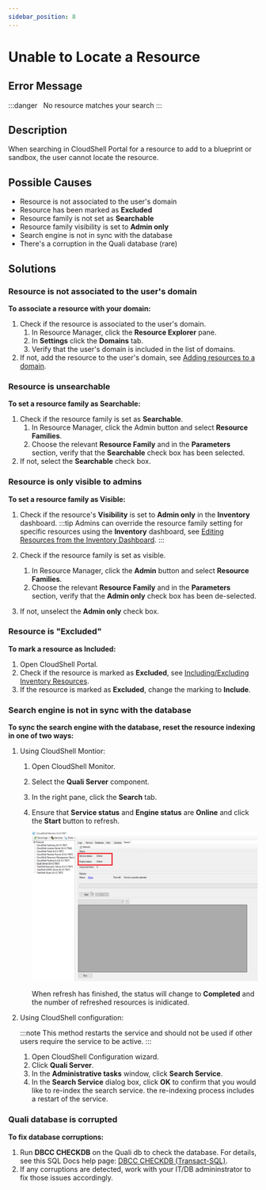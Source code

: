 ```yaml
---
sidebar_position: 8
---
```


# Unable to Locate a Resource

## Error Message

:::danger &nbsp;
No resource matches your search
:::
## Description

When searching in CloudShell Portal for a resource to add to a blueprint or sandbox, the user cannot locate the resource.

## Possible Causes

- Resource is not associated to the user's domain
- Resource has been marked as **Excluded**
- Resource family is not set as **Searchable**
- Resource family visibility is set to **Admin only**
- Search engine is not in sync with the database
- There's a corruption in the Quali database (rare)

## Solutions

### Resource is not associated to the user's domain

**To associate a resource with your domain:**

1. Check if the resource is associated to the user's domain.
    1. In Resource Manager, click the **Resource Explorer** pane.
    2. In **Settings** click the **Domains** tab.
    3. Verify that the user's domain is included in the list of domains.
2. If not, add the resource to the user's domain, see [Adding resources to a domain](https://help.quali.com/Online%20Help/0.0/Portal/Content/Admn/Add-dmn-rsrc.htm#Adding).

### Resource is unsearchable

**To set a resource family as Searchable:**

1. Check if the resource family is set as **Searchable**.
    1. In Resource Manager, click the Admin button and select **Resource Families**.
    2. Choose the relevant **Resource Family** and in the **Parameters** section, verify that the **Searchable** check box has been selected.
2. If not, select the **Searchable** check box.

### Resource is only visible to admins

**To set a resource family as Visible:**

1. Check if the resource's **Visibility** is set to **Admin only** in the **Inventory** dashboard.
    :::tip
    Admins can override the resource family setting for specific resources using the **Inventory** dashboard, see [Editing Resources from the Inventory Dashboard](https://help.quali.com/Online%20Help/0.0/Portal/Content/CSP/INVN/Edit-Rsrc-in-Invnt.htm).
    :::
    
2. Check if the resource family is set as visible.
    1. In Resource Manager, click the **Admin** button and select **Resource Families**.
    2. Choose the relevant **Resource Family** and in the **Parameters** section, verify that the **Admin only** check box has been de-selected.
3. If not, unselect the **Admin only** check box.

### Resource is "Excluded"

**To mark a resource as Included:**

1. Open CloudShell Portal.
2. Check if the resource is marked as **Excluded**, see [Including/Excluding Inventory Resources](https://help.quali.com/Online%20Help/0.0/Portal/Content/CSP/INVN/Incld-Rsrc-in-Invnt.htm).
3. If the resource is marked as **Excluded**, change the marking to **Include**.
    

### Search engine is not in sync with the database

**To sync the search engine with the database, reset the resource indexing in one of two ways:**

1. Using CloudShell Montior:
    1. Open CloudShell Monitor.
    2. Select the **Quali Server** component.
    3. In the right pane, click the **Search** tab.
    4. Ensure that **Service status** and **Engine status** are **Online** and click the **Start** button to refresh.
        
        ![](/Images/Troubleshoot/LogMonitor-QualiServer.png)
        
        When refresh has finished, the status will change to **Completed** and the number of refreshed resources is inidicated.
        
2. Using CloudShell configuration:
    
    :::note
    This method restarts the service and should not be used if other users require the service to be active.
    :::
    
    1. Open CloudShell Configuration wizard.
    2. Click **Quali Server**.
    3. In the **Administrative tasks** window, click **Search Service**.
    4. In the **Search Service** dialog box, click **OK** to confirm that you would like to re-index the search service. the re-indexing process includes a restart of the service.

### Quali database is corrupted

**To fix database corruptions:**

1. Run **DBCC CHECKDB** on the Quali db to check the database. For details, see this SQL Docs help page: [DBCC CHECKDB (Transact-SQL)](https://docs.microsoft.com/en-us/sql/t-sql/database-console-commands/dbcc-checkdb-transact-sql?view=sql-server-ver15).
2. If any corruptions are detected, work with your IT/DB admininstrator to fix those issues accordingly.

